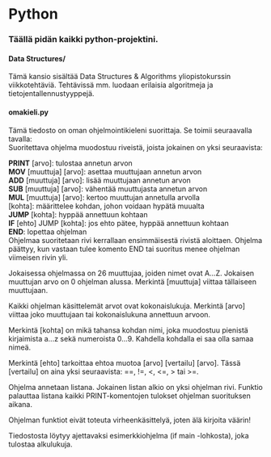 # Python
### Täällä pidän kaikki python-projektini.

#### Data Structures/
Tämä kansio sisältää Data Structures & Algorithms yliopistokurssin viikkotehtäviä.
Tehtävissä mm. luodaan erilaisia algoritmeja ja tietojentallennustyyppejä.

#### omakieli.py<br>
Tämä tiedosto on oman ohjelmointikieleni suorittaja. Se toimii seuraavalla tavalla:<br>
Suoritettava ohjelma muodostuu riveistä, joista jokainen on yksi seuraavista:

**PRINT** [arvo]: tulostaa annetun arvon<br>
**MOV** [muuttuja] [arvo]: asettaa muuttujaan annetun arvon<br>
**ADD** [muuttuja] [arvo]: lisää muuttujaan annetun arvon<br>
**SUB** [muuttuja] [arvo]: vähentää muuttujasta annetun arvon<br>
**MUL** [muuttuja] [arvo]: kertoo muuttujan annetulla arvolla<br>
[kohta]: määrittelee kohdan, johon voidaan hypätä muualta<br>
**JUMP** [kohta]: hyppää annettuun kohtaan<br>
**IF** [ehto] JUMP [kohta]: jos ehto pätee, hyppää annettuun kohtaan<br>
**END**: lopettaa ohjelman<br>
Ohjelmaa suoritetaan rivi kerrallaan ensimmäisestä rivistä aloittaen. Ohjelma päättyy, kun vastaan tulee komento END tai suoritus menee ohjelman viimeisen rivin yli.

Jokaisessa ohjelmassa on 26 muuttujaa, joiden nimet ovat A...Z. Jokaisen muuttujan arvo on 0 ohjelman alussa. Merkintä [muuttuja] viittaa tällaiseen muuttujaan.

Kaikki ohjelman käsittelemät arvot ovat kokonaislukuja. Merkintä [arvo] viittaa joko muuttujaan tai kokonaislukuna annettuun arvoon.

Merkintä [kohta] on mikä tahansa kohdan nimi, joka muodostuu pienistä kirjaimista a...z sekä numeroista 0...9. Kahdella kohdalla ei saa olla samaa nimeä.

Merkintä [ehto] tarkoittaa ehtoa muotoa [arvo] [vertailu] [arvo]. Tässä [vertailu] on aina yksi seuraavista: ==, !=, <, <=, > tai >=.

Ohjelma annetaan listana. Jokainen listan alkio on yksi ohjelman rivi. Funktio palauttaa listana kaikki PRINT-komentojen tulokset ohjelman suorituksen aikana.

Ohjelman funktiot eivät toteuta virheenkäsittelyä, joten älä kirjoita väärin!

Tiedostosta löytyy ajettavaksi esimerkkiohjelma (if main -lohkosta), joka tulostaa alkulukuja.
